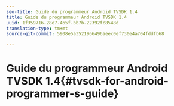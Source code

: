 ```yaml
---
seo-title: Guide du programmeur Android TVSDK 1.4
title: Guide du programmeur Android TVSDK 1.4
uuid: 1f359716-28e7-465f-bb7b-22392fc8548d
translation-type: tm+mt
source-git-commit: 5908e5a3521966496aeec0ef730e4a704fddfb68

---
```



# Guide du programmeur Android TVSDK 1.4{#tvsdk-for-android-programmer-s-guide}

